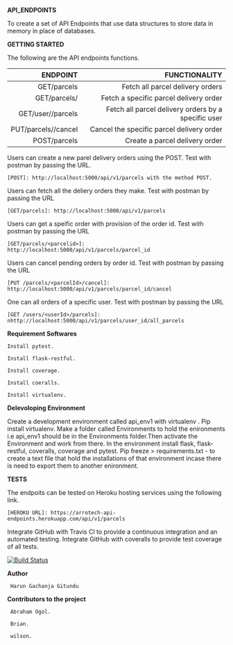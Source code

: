 **API_ENDPOINTS**

To create a set of API Endpoints that use data structures to store data in memory in place of databases.



**GETTING STARTED**


The following are the API endpoints functions.

| ENDPOINT                    | FUNCTIONALITY
|----------------------------:|--------------------------------------------------:|
|GET/parcels                  |Fetch all parcel delivery orders                   |      
|GET/parcels/<parcelid>       |Fetch a specific parcel delivery order             |
|GET/user/<userid>/parcels    |Fetch all parcel delivery orders by a specific user|
|PUT/parcels/<parcelid>/cancel|Cancel the specific parcel delivery order          |
|POST/parcels                 |Create a parcel delivery order                     |


Users can create a new parel delivery orders using the POST. Test with postman by passing the URL.

    [POST]: http://localhost:5000/api/v1/parcels with the method POST.


Users can fetch all the deliery orders they make. Test with postman by passing the URL 

    [GET/parcels]: http://localhost:5000/api/v1/parcels


Users can get a speific order with provision of the order id. Test with postman by passing the URL 

    [GET/parcels/<parcelid>]: http://localhost:5000/api/v1/parcels/parcel_id


Users can cancel pending orders by order id. Test with postman by passing the URL 

    [PUT /parcels/<parcelId>/cancel]: http://localhost:5000/api/v1/parcels/parcel_id/cancel


One can all orders of a specific user. Test with postman by passing the URL

    [GET /users/<userId>/parcels]: nhttp://localhost:5000/api/v1/parcels/user_id/all_parcels



**Requirement Softwares**


    Install pytest.

    Install flask-restful.

    Install coverage.

    Install coeralls.

    Install virtualenv.




**Delevoloping Environment**


Create a development environment called api_env1 with virtualenv .
Pip install virtualenv. Make a folder called Environments to hold the enironments i.e api_env1 should be in the Environments folder.Then activate the Environment and work from there. In the environment install flask, flask-restful, coveralls, coverage and pytest. Pip freeze > requirements.txt - to create a text file that hold the installations of that environment incase there is need to export them to another enironment.


**TESTS**

The endpoits can be tested on Heroku hosting services using the following link.

    [HEROKU URL]: https://arrotech-api-endpoints.herokuapp.com/api/v1/parcels


Integrate GitHub with Travis CI to provide a continuous integration and an automated testing. Integrate GitHub with coveralls to provide test coverage of all tests.


[![Build Status](https://travis-ci.com/Arrotech/API_ENDPOINTS.svg?branch=develop)](https://travis-ci.com/Arrotech/API_ENDPOINTS)


**Author**

     Harun Gachanja Gitundu

**Contributors to the project**

     Abraham Ogol.

     Brian.

     wilson.

